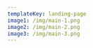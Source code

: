 ```yaml
---
templateKey: landing-page
image1: /img/main-1.png
image2: /img/main-2.png
image3: /img/main-3.png
---
```


